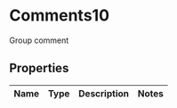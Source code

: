 

# Comments10

Group comment

## Properties

| Name | Type | Description | Notes |
|------------ | ------------- | ------------- | -------------|



